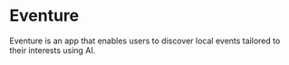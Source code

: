 # Eventure
Eventure is an app that enables users to discover local events tailored to their interests using AI.
